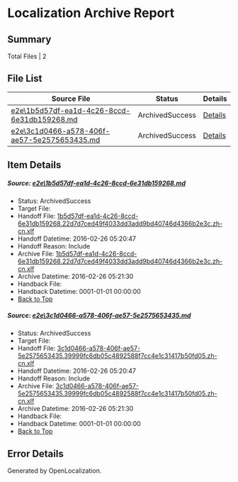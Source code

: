 # <a name='report-top'></a> Localization Archive Report

## Summary
 Total Files | 2

## File List
 Source File | Status | Details 
 ----------- | ------ | ------- 
 [e2e\1b5d57df-ea1d-4c26-8ccd-6e31db159268.md](https://github.com/OpenLocalizationTest/oltest/blob/9f07fe290603636178a7c845719e760545101205/e2e/1b5d57df-ea1d-4c26-8ccd-6e31db159268.md) | ArchivedSuccess | [Details](#96d3461fbefa415a48cb3a1a7f38a080ef6224241)
 [e2e\3c1d0466-a578-406f-ae57-5e2575653435.md](https://github.com/OpenLocalizationTest/oltest/blob/9f07fe290603636178a7c845719e760545101205/e2e/3c1d0466-a578-406f-ae57-5e2575653435.md) | ArchivedSuccess | [Details](#60c4046dd17333a450a48c0a025e7fb908a19d372)

## Item Details
##### <a name='96d3461fbefa415a48cb3a1a7f38a080ef6224241'></a> Source: [e2e\1b5d57df-ea1d-4c26-8ccd-6e31db159268.md](https://github.com/OpenLocalizationTest/oltest/blob/9f07fe290603636178a7c845719e760545101205/e2e/1b5d57df-ea1d-4c26-8ccd-6e31db159268.md)
* Status: ArchivedSuccess
* Target File: 
* Handoff File: [1b5d57df-ea1d-4c26-8ccd-6e31db159268.22d7d7ced49f4033dd3add9bd40746d4366b2e3c.zh-cn.xlf](https://github.com/OpenLocalizationTestOrg/olhandoff/blob/c539178c125b7d9348b005eb7fac4e3172ceb06e/ol-handoff/OpenLocalizationTestOrg/oltest.zh-cn/terryjin/ht/1b5d57df-ea1d-4c26-8ccd-6e31db159268.22d7d7ced49f4033dd3add9bd40746d4366b2e3c.zh-cn.xlf)
* Handoff Datetime: 2016-02-26 05:20:47
* Handoff Reason: Include
* Archive File: [1b5d57df-ea1d-4c26-8ccd-6e31db159268.22d7d7ced49f4033dd3add9bd40746d4366b2e3c.zh-cn.xlf](https://github.com/OpenLocalizationTestOrg/olhandoff/blob/3c48f9866b3970e4b65907ce968af7ca9a0c2836/ol-handoff/OpenLocalizationTestOrg/oltest.zh-cn/terryjin/ht/archive/1b5d57df-ea1d-4c26-8ccd-6e31db159268.22d7d7ced49f4033dd3add9bd40746d4366b2e3c.zh-cn.xlf)
* Archive Datetime: 2016-02-26 05:21:30
* Handback File: 
* Handback Datetime: 0001-01-01 00:00:00
* [Back to Top](#report-top)

##### <a name='60c4046dd17333a450a48c0a025e7fb908a19d372'></a> Source: [e2e\3c1d0466-a578-406f-ae57-5e2575653435.md](https://github.com/OpenLocalizationTest/oltest/blob/9f07fe290603636178a7c845719e760545101205/e2e/3c1d0466-a578-406f-ae57-5e2575653435.md)
* Status: ArchivedSuccess
* Target File: 
* Handoff File: [3c1d0466-a578-406f-ae57-5e2575653435.39999fc6db05c4892588f7cc4e1c31417b50fd05.zh-cn.xlf](https://github.com/OpenLocalizationTestOrg/olhandoff/blob/c539178c125b7d9348b005eb7fac4e3172ceb06e/ol-handoff/OpenLocalizationTestOrg/oltest.zh-cn/terryjin/ht/3c1d0466-a578-406f-ae57-5e2575653435.39999fc6db05c4892588f7cc4e1c31417b50fd05.zh-cn.xlf)
* Handoff Datetime: 2016-02-26 05:20:47
* Handoff Reason: Include
* Archive File: [3c1d0466-a578-406f-ae57-5e2575653435.39999fc6db05c4892588f7cc4e1c31417b50fd05.zh-cn.xlf](https://github.com/OpenLocalizationTestOrg/olhandoff/blob/3c48f9866b3970e4b65907ce968af7ca9a0c2836/ol-handoff/OpenLocalizationTestOrg/oltest.zh-cn/terryjin/ht/archive/3c1d0466-a578-406f-ae57-5e2575653435.39999fc6db05c4892588f7cc4e1c31417b50fd05.zh-cn.xlf)
* Archive Datetime: 2016-02-26 05:21:30
* Handback File: 
* Handback Datetime: 0001-01-01 00:00:00
* [Back to Top](#report-top)


## Error Details

Generated by OpenLocalization.
